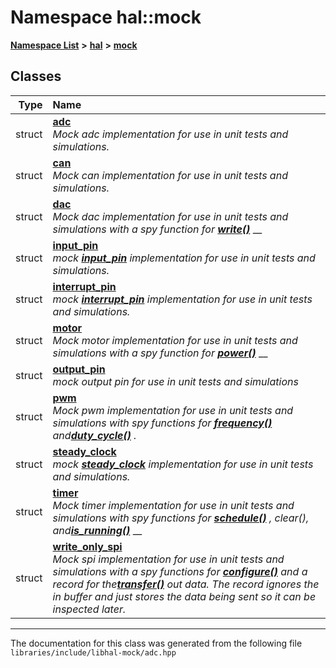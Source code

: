 

# Namespace hal::mock



[**Namespace List**](namespaces.md) **>** [**hal**](namespacehal.md) **>** [**mock**](namespacehal_1_1mock.md)




















## Classes

| Type | Name |
| ---: | :--- |
| struct | [**adc**](structhal_1_1mock_1_1adc.md) <br>_Mock adc implementation for use in unit tests and simulations._  |
| struct | [**can**](structhal_1_1mock_1_1can.md) <br>_Mock can implementation for use in unit tests and simulations._  |
| struct | [**dac**](structhal_1_1mock_1_1dac.md) <br>_Mock dac implementation for use in unit tests and simulations with a spy function for_ [_**write()**_](classhal_1_1dac.md#function-write) __ |
| struct | [**input\_pin**](structhal_1_1mock_1_1input__pin.md) <br>_mock_ [_**input\_pin**_](structhal_1_1mock_1_1input__pin.md) _implementation for use in unit tests and simulations._ |
| struct | [**interrupt\_pin**](structhal_1_1mock_1_1interrupt__pin.md) <br>_mock_ [_**interrupt\_pin**_](structhal_1_1mock_1_1interrupt__pin.md) _implementation for use in unit tests and simulations._ |
| struct | [**motor**](structhal_1_1mock_1_1motor.md) <br>_Mock motor implementation for use in unit tests and simulations with a spy function for_ [_**power()**_](classhal_1_1motor.md#function-power) __ |
| struct | [**output\_pin**](structhal_1_1mock_1_1output__pin.md) <br>_mock output pin for use in unit tests and simulations_  |
| struct | [**pwm**](structhal_1_1mock_1_1pwm.md) <br>_Mock pwm implementation for use in unit tests and simulations with spy functions for_ [_**frequency()**_](classhal_1_1pwm.md#function-frequency) _and_[_**duty\_cycle()**_](classhal_1_1pwm.md#function-duty_cycle) _._ |
| struct | [**steady\_clock**](structhal_1_1mock_1_1steady__clock.md) <br>_mock_ [_**steady\_clock**_](structhal_1_1mock_1_1steady__clock.md) _implementation for use in unit tests and simulations._ |
| struct | [**timer**](structhal_1_1mock_1_1timer.md) <br>_Mock timer implementation for use in unit tests and simulations with spy functions for_ [_**schedule()**_](classhal_1_1timer.md#function-schedule) _, clear(), and_[_**is\_running()**_](classhal_1_1timer.md#function-is_running) __ |
| struct | [**write\_only\_spi**](structhal_1_1mock_1_1write__only__spi.md) <br>_Mock spi implementation for use in unit tests and simulations with a spy functions for_ [_**configure()**_](classhal_1_1spi.md#function-configure) _and a record for the_[_**transfer()**_](classhal_1_1spi.md#function-transfer) _out data. The record ignores the in buffer and just stores the data being sent so it can be inspected later._ |



















































------------------------------
The documentation for this class was generated from the following file `libraries/include/libhal-mock/adc.hpp`

